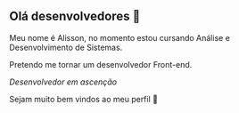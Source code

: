 ## Olá desenvolvedores 👋

Meu nome é Alisson, no momento estou cursando Análise e Desenvolvimento de Sistemas.

Pretendo me tornar um desenvolvedor Front-end.

*Desenvolvedor em ascenção*

Sejam muito bem vindos ao meu perfil 👋




